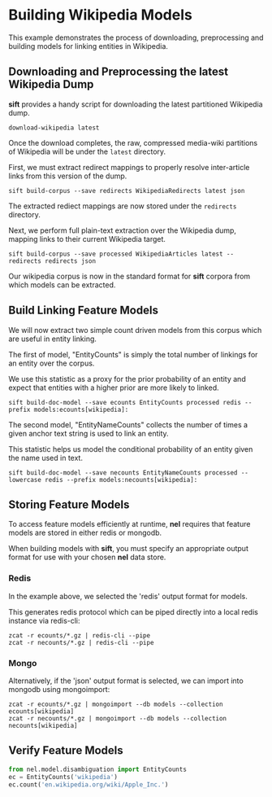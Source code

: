 # Building Wikipedia Models

This example demonstrates the process of downloading, preprocessing and building models for linking entities in Wikipedia.

## Downloading and Preprocessing the latest Wikipedia Dump

__sift__ provides a handy script for downloading the latest partitioned Wikipedia dump.

```
download-wikipedia latest
```

Once the download completes, the raw, compressed media-wiki partitions of Wikipedia will be under the `latest` directory.

First, we must extract redirect mappings to properly resolve inter-article links from this version of the dump.

```
sift build-corpus --save redirects WikipediaRedirects latest json
```

The extracted rediect mappings are now stored under the `redirects` directory.

Next, we perform full plain-text extraction over the Wikipedia dump, mapping links to their current Wikipedia target.

```
sift build-corpus --save processed WikipediaArticles latest --redirects redirects json
```

Our wikipedia corpus is now in the standard format for __sift__ corpora from which models can be extracted.

## Build Linking Feature Models

We will now extract two simple count driven models from this corpus which are useful in entity linking.

The first of model, "EntityCounts" is simply the total number of linkings for an entity over the corpus.

We use this statistic as a proxy for the prior probability of an entity and expect that entities with a higher prior are more likely to linked.

```
sift build-doc-model --save ecounts EntityCounts processed redis --prefix models:ecounts[wikipedia]:
```

The second model, "EntityNameCounts" collects the number of times a given anchor text string is used to link an entity.

This statistic helps us model the conditional probability of an entity given the name used in text.

```
sift build-doc-model --save necounts EntityNameCounts processed --lowercase redis --prefix models:necounts[wikipedia]:
```

## Storing Feature Models

To access feature models efficiently at runtime, __nel__ requires that feature models are stored in either redis or mongodb.

When building models with __sift__, you must specify an appropriate output format for use with your chosen __nel__ data store.

### Redis

In the example above, we selected the 'redis' output format for models.

This generates redis protocol which can be piped directly into a local redis instance via redis-cli:

```
zcat -r ecounts/*.gz | redis-cli --pipe
zcat -r necounts/*.gz | redis-cli --pipe
```

### Mongo

Alternatively, if the 'json' output format is selected, we can import into mongodb using mongoimport:

```
zcat -r ecounts/*.gz | mongoimport --db models --collection ecounts[wikipedia]
zcat -r necounts/*.gz | mongoimport --db models --collection necounts[wikipedia]
```

## Verify Feature Models

```python
from nel.model.disambiguation import EntityCounts
ec = EntityCounts('wikipedia')
ec.count('en.wikipedia.org/wiki/Apple_Inc.')
```
